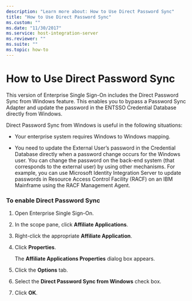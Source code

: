 ```yaml
---
description: "Learn more about: How to Use Direct Password Sync"
title: "How to Use Direct Password Sync"
ms.custom: ""
ms.date: "11/30/2017"
ms.service: host-integration-server
ms.reviewer: ""
ms.suite: ""
ms.topic: how-to
---
```

# How to Use Direct Password Sync
This version of Enterprise Single Sign-On includes the Direct Password Sync from Windows feature. This enables you to bypass a Password Sync Adapter and update the password in the ENTSSO Credential Database directly from Windows.  
  
 Direct Password Sync from Windows is useful in the following situations:  
  
-   Your enterprise system requires Windows to Windows mapping.  
  
-   You need to update the External User’s password in the Credential Database directly when a password change occurs for the Windows user. You can change the password on the back-end system (that corresponds to the external user) by using other mechanisms. For example, you can use Microsoft Identity Integration Server to update passwords in Resource Access Control Facility (RACF) on an IBM Mainframe using the RACF Management Agent.  
  
### To enable Direct Password Sync  
  
1.  Open Enterprise Single Sign-On.  
  
2.  In the scope pane, click **Affiliate Applications**.  
  
3.  Right-click the appropriate **Affiliate Application**.  
  
4.  Click **Properties**.  
  
     The **Affiliate Applications Properties** dialog box appears.  
  
5.  Click the **Options** tab.  
  
6.  Select the **Direct Password Sync from Windows** check box.  
  
7.  Click **OK**.
